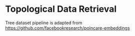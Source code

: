 # Topological Data Retrieval

Tree dataset pipeline is adapted from https://github.com/facebookresearch/poincare-embeddings
